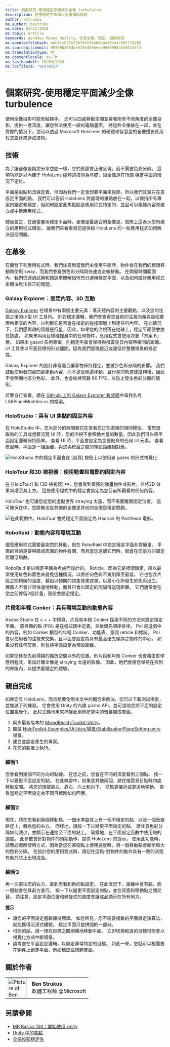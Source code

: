 ```yaml
---
title: 個案研究-使用穩定平面減少全像 turbulence
description: 使用穩定平面減少全像攝影晃動
author: bstrukus
ms.author: bestruku
ms.date: 03/21/2018
ms.topic: article
keywords: Windows Mixed Reality、全息全像、穩定、個案研究
ms.openlocfilehash: 4eb61cb37ef087dc5fbeb6b4ef6ca1c507719205
ms.sourcegitcommit: 09599b4034be825e4536eeb9566968afd021d5f3
ms.translationtype: MT
ms.contentlocale: zh-TW
ms.lasthandoff: 10/03/2020
ms.locfileid: "91679317"
---
```

# <a name="case-study---using-the-stabilization-plane-to-reduce-holographic-turbulence"></a>個案研究-使用穩定平面減少全像 turbulence

使用全像投影可能有點棘手。 您可以四處移動空間並查看所有不同角度的全像投影，提供一層深度，讓您無法使用一般的電腦畫面。 將這些全像放在一起，並在實際的情況下，您可以透過 Microsoft HoloLens 的硬體和智慧型的全像攝影應用程式設計來達成技術。

## <a name="the-tech"></a>技術

為了讓全像是與您分享空間一樣，它們應該會正確呈現，而不需要色彩分隔。 這項功能是以內建于 HoloLens 硬體的技術為基礎，讓全像是在所謂 [穩定平面](hologram-stability.md#reprojection)的情況下定位。

平面是由點和法線定義，但因為我們一定會想要平面來臉部，所以我們其實只在意設定平面的點。 我們可以告訴 HoloLens 將處理的重點放在一起，以保持所有專案的錨定和穩定，但如何設定此焦點點是應用程式特定的，並且可以根據內容來建立或中斷應用程式。

總而言之，在適當套用穩定平面時，全像是最適合的全像是，實際上這表示您所建立的應用程式類型。 讓我們來看看目前提供給 HoloLens 的一些應用程式如何解決這個問題。

## <a name="behind-the-scenes"></a>在幕後

在開發下列應用程式時，我們注意到當我們未使用平面時，物件會在我們的標頭移動時使用 sway，而我們會看到色彩分隔與快速或全像移動。 在開發時間範圍內，我們已透過試用和錯誤來瞭解如何充分運用穩定平面，以及如何設計應用程式來解決無法修正的問題。

### <a name="galaxy-explorer-stationary-content-3d-interactivity"></a>Galaxy Explorer：固定內容、3D 互動

[Galaxy Explorer](../unity/galaxy-explorer.md) 在場景中有兩個主要元素：著天體內容的主要觀點，以及您的注視之後的小型 UI 工具列。 針對穩定邏輯，我們會查看您目前的注視向量與每個畫面格相交的內容，以判斷它是否會在指定的碰撞圖層上到達任何內容。 在此情況下，我們感興趣的圖層是行星，因此，如果您的注視落在地球上，穩定平面便會放在該處。 如果未叫用目標碰撞層中的任何物件，應用程式會使用次要「方案 B」層。 如果未 gazed 任何專案，則穩定平面會保持與撥雲見日內容時相同的距離。 UI 工具會以平面目標的形式離開，因為我們發現接近或遠低於整體場景的穩定性。

Galaxy Explorer 的設計非常適合讓事物保持穩定，並減少色彩分隔的影響。 我們鼓勵使用者四處四處移動內容，而不是從側邊移動，且行星的軌道速度夠慢，因此不會明顯地區分色彩。 此外，也會維持常數 60 FPS，以防止發生色彩分離的情形。

若要自行查看，請在 [GitHub 上的 Galaxy Explorer 程式碼](https://github.com/Microsoft/GalaxyExplorer/tree/master/Assets/Scripts/Utilities)中尋找名為 LSRPlaneModifier.cs 的檔案。

### <a name="holostudio-stationary-content-with-a-ui-focus"></a>HoloStudio：具有 UI 焦點的固定內容

在 HoloStudio 中，您大部分的時間都花在查看您正在處理的相同模型。 當您選取新的工具或想要流覽 UI 時，您的注視不會移動大量的數量，因此我們可以將平面設定邏輯保持簡單。 查看 UI 時，平面會設定為您要貼齊的任何 UI 元素。 查看模型時，平面是一組距離，與您與模型之間的預設距離相對應。

![HoloStudio 中的穩定平面會在 [首頁] 按鈕上以使用者 gazes 的形式視覺化](images/holostudio-stabilization-plane-500px.png)

### <a name="holotour-and-3d-viewer-stationary-content-with-animation-and-movies"></a>HoloTour 和3D 檢視器：使用動畫和電影的固定內容

在 [HoloTour] 和 [3D 檢視器] 中，您會看到單獨的動畫物件或影片，並將3D 效果新增至其上方。 這些應用程式中的穩定會設定為您目前所觀看的任何內容。

HoloTour 也可讓您從您的虛擬世界 straying 太遠，而不需要離開固定位置。 這可確保在中，您將無法從其他的全像是其他的全像是穩定問題。

![在此範例中，HoloTour 會將穩定平面設定為 Hadrian 的 Pantheon 電影。](images/holotour-stabilization-plane-500px.jpg)

### <a name="roboraid-dynamic-content-and-environmental-interactions"></a>RoboRaid：動態內容和環境互動

儘管應用程式需要最突然的移動，但在 RoboRaid 中設定穩定平面非常簡單。 平面的目的是要與牆或周圍的物件有關，而且當您遠離它們時，就會在您前方的固定距離浮點數。

RoboRaid 是以穩定平面為考慮而設計的。 Reticle，因為它是標頭鎖定，所以最常使用紅色和藍色來避免這種情況，以將任何色彩不規則降至最低。 它也包含片段之間稍微的深度，藉由以預期的視差效果遮罩，以最小化所發生的色彩出血。 機器人不會非常快速地移動，而且只會以固定的間隔傳送短距離。 它們通常會在您之前停留2個計量，預設會設定穩定。

### <a name="fragments-and-young-conker-dynamic-content-with-environmental-interaction"></a>片段和年輕 Conker：具有環境互動的動態內容

Asobo Studio 在 c + + 中撰寫，片段和年輕 Conker 採用不同的方法來設定穩定平面。 感興趣的點 (POI) 是在程式碼中定義，並依優先順序排序。 Poi 是遊戲中的內容，例如 Conker 模型的年輕 Conker、功能表、意圖 reticle 和標誌。 Poi 會以使用者的注視來交集，且平面會設定為具有最高優先順序之物件的中心。 如果沒有任何交集，則會將平面設定為預設距離。

如果您移至先前掃描的播放空間以外的位置，則片段和年輕 Conker 也會藉由暫停應用程式，來設計離全像是 straying 太遠的影像。 因此，他們會將您保持在找到的界限內，以提供最穩定的體驗。

## <a name="do-it-yourself"></a>親自完成

如果您有 HoloLens，而且想要使用本文中的概念來解決，您可以下載測試場景，並嘗試下列練習。 它會使用 Unity 的內建 gizmo API，並可協助您將平面的設定位置視覺化。 此程式碼也用來捕捉此案例研究中的螢幕擷取畫面。
1. 同步最新版本的 [MixedRealityToolkit-Unity](https://github.com/Microsoft/MixedRealityToolkit-Unity)。
2. 開啟 [HoloToolkit-Examples/Utilities/場景/StabilizationPlaneSetting unity](https://github.com/Microsoft/MixedRealityToolkit-Unity/blob/htk_release/Assets/HoloToolkit-Examples/Utilities/Scenes/StabilizationPlaneSetting.unity) 場景。
3. 建立並設定產生的專案。
4. 在您的裝置上執行。

### <a name="exercise-1"></a>練習1

您會看到幾個不同方向的點線。 在您之前，您會在不同的深度看到三個點。 按一下以變更平面設定的點。 在此練習中，如果是其他兩個，請在撥雲見日點時四處移動空間。 將您的頭部靠左、靠右、向上和向下。 從點更接近或更遠地移動。 查看當穩定平面設定為不同目標時如何回應。

### <a name="exercise-2"></a>練習2

現在，請在您看到兩個移動點、一個水準路徑上有一個不穩定的點，以及一個垂直路徑上，轉為您的右方。 同樣地，請按一下以變更平面設定的點。 請注意色彩分隔如何減少，並顯示在連接至平面的點上。 同樣地，在平面設定函數中使用點的速度。 此參數會針對物件的預期動作，提供 HoloLens 的提示。 使用此功能時，請務必瞭解使用方式，因為當您在某個點上使用速度時，另一個移動點會顯示較大的色彩分隔。 在設計您的應用程式時，請記住這點-對物件的動作具有一致的流程有助於防止出現成品。

### <a name="exercise-3"></a>練習3

再一次前往您的右方，直到您看到新的點設定。 在此情況下，距離中會有點，而一個點會在其前方進行。 按一下以變更平面設定的點，並在背面和移動點之間交替。 請注意，設定平面位置和螺旋式的速度會讓成品顯示在所有地方。

**提示**
* 讓您的平面設定邏輯保持簡單。 如您所見，您不需要複雜的平面設定演算法，就能獲得沉浸式體驗。 穩定平面只是拼圖的一部分。
* 可能的話，請一律在目標之間順暢地移動平面。 立即切換較遠的目標可能會以視覺化方式中斷場景。
* 請考慮在平面設定邏輯，以鎖定非常特定的目標。 如此一來，您就可以視需要在物件上鎖定平面，例如標誌或標題畫面。

## <a name="about-the-author"></a>關於作者

<table style="border-collapse:collapse">
<tr>
<td style="border-style: none" width="60px"><img alt="Picture of Ben Strukus" width="60" height="60" src="images/genericusertile.jpg"></td>
<td style="border-style: none"><b>Ben Strukus</b><br>軟體工程師 @Microsoft</td>
</tr>
</table>

## <a name="see-also"></a>另請參閱
* [MR Basics 100：開始使用 Unity](../unity/tutorials/holograms-100.md)
* [Unity 中的焦點](../unity/focus-point-in-unity.md)
* [全像投影穩定性](hologram-stability.md)
